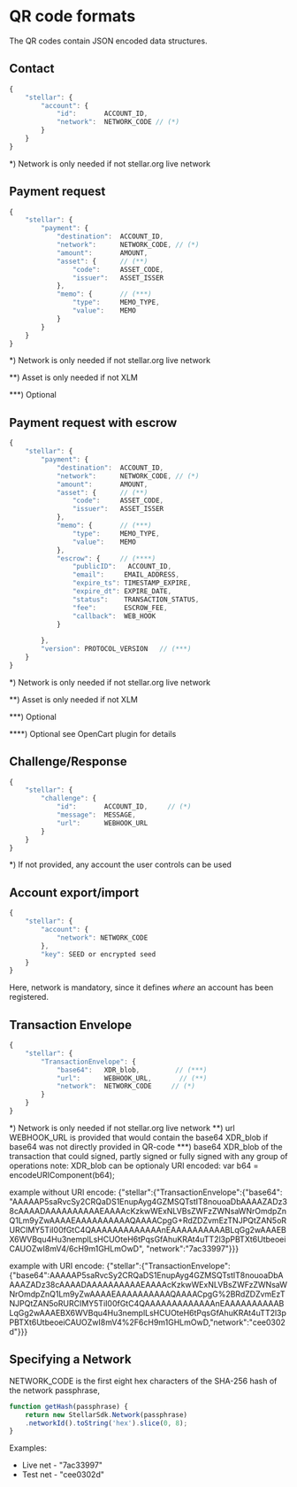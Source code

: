 # QR code formats

The QR codes contain JSON encoded data structures.

## Contact

```javascript
{
    "stellar": {
        "account": {
            "id":       ACCOUNT_ID,
            "network":  NETWORK_CODE // (*)
        }
    }
}
```

*) Network is only needed if not stellar.org live network

## Payment request

```javascript
{
    "stellar": {
        "payment": {
            "destination":  ACCOUNT_ID,
            "network":      NETWORK_CODE, // (*)
            "amount":       AMOUNT,
            "asset": {      // (**)
                "code":     ASSET_CODE,
                "issuer":   ASSET_ISSER
            },
            "memo": {       // (***)
                "type":     MEMO_TYPE,
                "value":    MEMO
            }
        }
    }
}
```

*) Network is only needed if not stellar.org live network

**) Asset is only needed if not XLM

***) Optional

## Payment request with escrow

```javascript
{
    "stellar": {
        "payment": {
            "destination":  ACCOUNT_ID,
            "network":      NETWORK_CODE, // (*)
            "amount":       AMOUNT,
            "asset": {      // (**)
                "code":     ASSET_CODE,
                "issuer":   ASSET_ISSER
            },
            "memo": {       // (***)
                "type":     MEMO_TYPE,
                "value":    MEMO
            },
            "escrow": {     // (****)
                "publicID":   ACCOUNT_ID,
                "email":     EMAIL_ADDRESS,
                "expire_ts": TIMESTAMP_EXPIRE,
                "expire_dt": EXPIRE_DATE,
                "status":    TRANSACTION_STATUS,
                "fee":       ESCROW_FEE,
                "callback":  WEB_HOOK
            }
            
        },
        "version": PROTOCOL_VERSION   // (***)
    }
}
```

*) Network is only needed if not stellar.org live network

**) Asset is only needed if not XLM

***) Optional

****) Optional see OpenCart plugin for details


## Challenge/Response

```javascript
{
    "stellar": {
        "challenge": {
            "id":       ACCOUNT_ID,		// (*)
            "message":  MESSAGE,
            "url":      WEBHOOK_URL
        }
    }
}
```

*) If not provided, any account the user controls can be used

## Account export/import

```javascript
{
    "stellar": {
        "account": {
            "network": NETWORK_CODE
        },
        "key": SEED or encrypted seed
    }
}
```

Here, network is mandatory, since it defines *where* an account has been registered. 

## Transaction Envelope
```javascript
{
    "stellar": {
        "TransactionEnvelope": {          
            "base64":   XDR_blob,         // (***)
            "url":      WEBHOOK_URL,       // (**)
            "network":  NETWORK_CODE     // (*)
        }
    }
}
```
*) Network is only needed if not stellar.org live network
**) url WEBHOOK_URL is provided that would contain the base64 XDR_blob if base64 was not directly provided in QR-code
***) base64 XDR_blob of the transaction that could signed, partly signed or fully signed with any group of operations
note: XDR_blob can be optionaly URI encoded: var b64 = encodeURIComponent(b64);

example without URI encode:
{"stellar":{"TransactionEnvelope":{"base64": "AAAAAP5saRvcSy2CRQaDS1EnupAyg4GZMSQTstIT8nouoaDbAAAAZADz38cAAAADAAAAAAAAAAEAAAAcKzkwWExNLVBsZWFzZWNsaWNrOmdpZnQ1Lm9yZwAAAAEAAAAAAAAAAQAAAACpgG+RdZDZvmEzTNJPQtZAN5oRURCIMY5TiI00fGtC4QAAAAAAAAAAAAAnEAAAAAAAAAABLqGg2wAAAEBX6WVBqu4Hu3nemplLsHCUOteH6tPqsGfAhuKRAt4uTT2l3pPBTXt6UtbeoeiCAUOZwI8mV4/6cH9m1GHLmOwD", "network":"7ac33997"}}}

example with URI encode:
{"stellar":{"TransactionEnvelope":{"base64":AAAAAP5saRvcSy2CRQaDS1EnupAyg4GZMSQTstIT8nouoaDbAAAAZADz38cAAAADAAAAAAAAAAEAAAAcKzkwWExNLVBsZWFzZWNsaWNrOmdpZnQ1Lm9yZwAAAAEAAAAAAAAAAQAAAACpgG%2BRdZDZvmEzTNJPQtZAN5oRURCIMY5TiI00fGtC4QAAAAAAAAAAAAAnEAAAAAAAAAABLqGg2wAAAEBX6WVBqu4Hu3nemplLsHCUOteH6tPqsGfAhuKRAt4uTT2l3pPBTXt6UtbeoeiCAUOZwI8mV4%2F6cH9m1GHLmOwD,"network":"cee0302d"}}}


## Specifying a Network

NETWORK_CODE is the first eight hex characters of the SHA-256 hash of the network passphrase,

```javascript
function getHash(passphrase) {
    return new StellarSdk.Network(passphrase)
    .networkId().toString('hex').slice(0, 8);
}
```

Examples:

* Live net - "7ac33997"
* Test net - "cee0302d"
